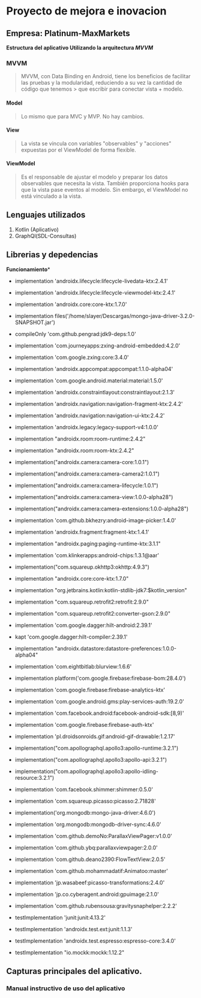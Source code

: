 # Proyecto de mejora e inovacion
## Empresa: Platinum-MaxMarkets

**Estructura del aplicativo Utilizando la arquitectura _MVVM_**

### MVVM
> MVVM, con Data Binding en Android, tiene los beneficios de facilitar las pruebas y la modularidad, reduciendo a su vez la cantidad de código que tenemos > que escribir para conectar vista + modelo.
#### Model
> Lo mismo que para MVC y MVP. No hay cambios.

#### View

> La vista se vincula con variables "observables" y "acciones" expuestas por el ViewModel de forma flexible.

#### ViewModel
> Es el responsable de ajustar el modelo y preparar los datos observables que necesita la vista. También proporciona hooks para que la vista pase eventos al modelo. Sin embargo, el ViewModel no está vinculado a la vista.

## Lenguajes utilizados

1. Kotlin (Aplicativo)
2. GraphQl(SDL-Consultas)

## Librerias y depedencias

**Funcionamiento***
- implementation 'androidx.lifecycle:lifecycle-livedata-ktx:2.4.1'
- implementation 'androidx.lifecycle:lifecycle-viewmodel-ktx:2.4.1'
- implementation 'androidx.core:core-ktx:1.7.0'


- implementation files('/home/slayer/Descargas/mongo-java-driver-3.2.0-SNAPSHOT.jar')
- compileOnly 'com.github.pengrad:jdk9-deps:1.0'
- implementation 'com.journeyapps:zxing-android-embedded:4.2.0'
- implementation 'com.google.zxing:core:3.4.0'
- implementation 'androidx.appcompat:appcompat:1.1.0-alpha04'
- implementation 'com.google.android.material:material:1.5.0'
- implementation 'androidx.constraintlayout:constraintlayout:2.1.3'
- implementation 'androidx.navigation:navigation-fragment-ktx:2.4.2'
- implementation 'androidx.navigation:navigation-ui-ktx:2.4.2'
- implementation 'androidx.legacy:legacy-support-v4:1.0.0'
- implementation "androidx.room:room-runtime:2.4.2"
- implementation "androidx.room:room-ktx:2.4.2"
- implementation("androidx.camera:camera-core:1.0.1")
- implementation("androidx.camera:camera-camera2:1.0.1")
- implementation("androidx.camera:camera-lifecycle:1.0.1")
- implementation("androidx.camera:camera-view:1.0.0-alpha28")
- implementation("androidx.camera:camera-extensions:1.0.0-alpha28")
- implementation 'com.github.bkhezry:android-image-picker:1.4.0'
- implementation 'androidx.fragment:fragment-ktx:1.4.1'
- implementation "androidx.paging:paging-runtime-ktx:3.1.1"
- implementation 'com.klinkerapps:android-chips:1.3.1@aar'
- implementation("com.squareup.okhttp3:okhttp:4.9.3")
- implementation "androidx.core:core-ktx:1.7.0"
- implementation "org.jetbrains.kotlin:kotlin-stdlib-jdk7:$kotlin_version"
- implementation "com.squareup.retrofit2:retrofit:2.9.0"
- implementation "com.squareup.retrofit2:converter-gson:2.9.0"
- implementation 'com.google.dagger:hilt-android:2.39.1'
- kapt 'com.google.dagger:hilt-compiler:2.39.1'
- implementation "androidx.datastore:datastore-preferences:1.0.0-alpha04"
- implementation 'com.eightbitlab:blurview:1.6.6'
- implementation platform('com.google.firebase:firebase-bom:28.4.0')
- implementation 'com.google.firebase:firebase-analytics-ktx'
- implementation 'com.google.android.gms:play-services-auth:19.2.0'
- implementation 'com.facebook.android:facebook-android-sdk:[8,9)'
- implementation 'com.google.firebase:firebase-auth-ktx'
- implementation 'pl.droidsonroids.gif:android-gif-drawable:1.2.17'
- implementation("com.apollographql.apollo3:apollo-runtime:3.2.1")
- implementation("com.apollographql.apollo3:apollo-api:3.2.1")
- implementation("com.apollographql.apollo3:apollo-idling-resource:3.2.1")
- implementation 'com.facebook.shimmer:shimmer:0.5.0'
- implementation 'com.squareup.picasso:picasso:2.71828'
- implementation('org.mongodb:mongo-java-driver:4.6.0')
- implementation 'org.mongodb:mongodb-driver-sync:4.6.0'
- implementation 'com.github.demoNo:ParallaxViewPager:v1.0.0'
- implementation 'com.github.ybq:parallaxviewpager:2.0.0'
- implementation 'com.github.deano2390:FlowTextView:2.0.5'
- implementation 'com.github.mohammadatif:Animatoo:master'
- implementation 'jp.wasabeef:picasso-transformations:2.4.0'
- implementation 'jp.co.cyberagent.android:gpuimage:2.1.0'
- implementation 'com.github.rubensousa:gravitysnaphelper:2.2.2'
- testImplementation 'junit:junit:4.13.2'
- testImplementation 'androidx.test.ext:junit:1.1.3'
- testImplementation 'androidx.test.espresso:espresso-core:3.4.0'
- testImplementation "io.mockk:mockk:1.12.2"
 
## Capturas principales del aplicativo.




### Manual instructivo de uso del aplicativo

